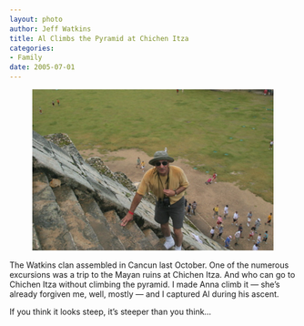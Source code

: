 ```yaml
--- 
layout: photo
author: Jeff Watkins
title: Al Climbs the Pyramid at Chichen Itza
categories: 
- Family
date: 2005-07-01
---
```


<figure><img class="photo" src="/photos/IMG_1488.jpg"></figure>

The Watkins clan assembled in Cancun last October. One of the numerous
excursions was a trip to the Mayan ruins at Chichen Itza. And who can go to
Chichen Itza without climbing the pyramid. I made Anna climb it — she’s
already forgiven me, well, mostly — and I captured Al during his ascent.

If you think it looks steep, it’s steeper than you think…

